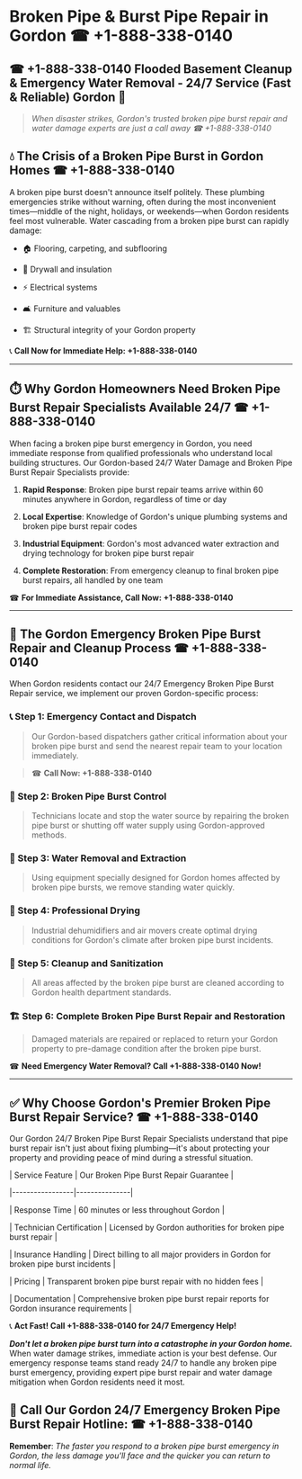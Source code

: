 # Broken Pipe & Burst Pipe Repair in Gordon ☎ +1-888-338-0140  
## ☎ +1-888-338-0140 Flooded Basement Cleanup & Emergency Water Removal - 24/7 Service (Fast & Reliable) Gordon 🚨  

> *When disaster strikes, Gordon's trusted broken pipe burst repair and water damage experts are just a call away ☎ +1-888-338-0140*  

## 💧 The Crisis of a Broken Pipe Burst in Gordon Homes ☎ +1-888-338-0140  

A broken pipe burst doesn't announce itself politely. These plumbing emergencies strike without warning, often during the most inconvenient times—middle of the night, holidays, or weekends—when Gordon residents feel most vulnerable. Water cascading from a broken pipe burst can rapidly damage:  

* 🏠 Flooring, carpeting, and subflooring  
* 🧱 Drywall and insulation  
* ⚡ Electrical systems  
* 🛋️ Furniture and valuables  
* 🏗️ Structural integrity of your Gordon property  

📞 **Call Now for Immediate Help: +1-888-338-0140**  

---  

## ⏱️ Why Gordon Homeowners Need Broken Pipe Burst Repair Specialists Available 24/7 ☎ +1-888-338-0140  

When facing a broken pipe burst emergency in Gordon, you need immediate response from qualified professionals who understand local building structures. Our Gordon-based 24/7 Water Damage and Broken Pipe Burst Repair Specialists provide:  

1. **Rapid Response**: Broken pipe burst repair teams arrive within 60 minutes anywhere in Gordon, regardless of time or day  
2. **Local Expertise**: Knowledge of Gordon's unique plumbing systems and broken pipe burst repair codes  
3. **Industrial Equipment**: Gordon's most advanced water extraction and drying technology for broken pipe burst repair  
4. **Complete Restoration**: From emergency cleanup to final broken pipe burst repairs, all handled by one team  

☎ **For Immediate Assistance, Call Now: +1-888-338-0140**  

---  

## 🔧 The Gordon Emergency Broken Pipe Burst Repair and Cleanup Process ☎ +1-888-338-0140  

When Gordon residents contact our 24/7 Emergency Broken Pipe Burst Repair service, we implement our proven Gordon-specific process:  

### 📞 Step 1: Emergency Contact and Dispatch  
> Our Gordon-based dispatchers gather critical information about your broken pipe burst and send the nearest repair team to your location immediately.  
> ☎ **Call Now: +1-888-338-0140**  

### 🚿 Step 2: Broken Pipe Burst Control  
> Technicians locate and stop the water source by repairing the broken pipe burst or shutting off water supply using Gordon-approved methods.  

### 🌊 Step 3: Water Removal and Extraction  
> Using equipment specially designed for Gordon homes affected by broken pipe bursts, we remove standing water quickly.  

### 💨 Step 4: Professional Drying  
> Industrial dehumidifiers and air movers create optimal drying conditions for Gordon's climate after broken pipe burst incidents.  

### 🧼 Step 5: Cleanup and Sanitization  
> All areas affected by the broken pipe burst are cleaned according to Gordon health department standards.  

### 🏗️ Step 6: Complete Broken Pipe Burst Repair and Restoration  
> Damaged materials are repaired or replaced to return your Gordon property to pre-damage condition after the broken pipe burst.  

☎ **Need Emergency Water Removal? Call +1-888-338-0140 Now!**  

---  

## ✅ Why Choose Gordon's Premier Broken Pipe Burst Repair Service? ☎ +1-888-338-0140  

Our Gordon 24/7 Broken Pipe Burst Repair Specialists understand that pipe burst repair isn't just about fixing plumbing—it's about protecting your property and providing peace of mind during a stressful situation.  

| Service Feature | Our Broken Pipe Burst Repair Guarantee |  
|-----------------|---------------|  
| Response Time | 60 minutes or less throughout Gordon |  
| Technician Certification | Licensed by Gordon authorities for broken pipe burst repair |  
| Insurance Handling | Direct billing to all major providers in Gordon for broken pipe burst incidents |  
| Pricing | Transparent broken pipe burst repair with no hidden fees |  
| Documentation | Comprehensive broken pipe burst repair reports for Gordon insurance requirements |  

📞 **Act Fast! Call +1-888-338-0140 for 24/7 Emergency Help!**  

***Don't let a broken pipe burst turn into a catastrophe in your Gordon home.*** When water damage strikes, immediate action is your best defense. Our emergency response teams stand ready 24/7 to handle any broken pipe burst emergency, providing expert pipe burst repair and water damage mitigation when Gordon residents need it most.  

## 📱 Call Our Gordon 24/7 Emergency Broken Pipe Burst Repair Hotline: ☎ +1-888-338-0140  

**Remember**: *The faster you respond to a broken pipe burst emergency in Gordon, the less damage you'll face and the quicker you can return to normal life.*